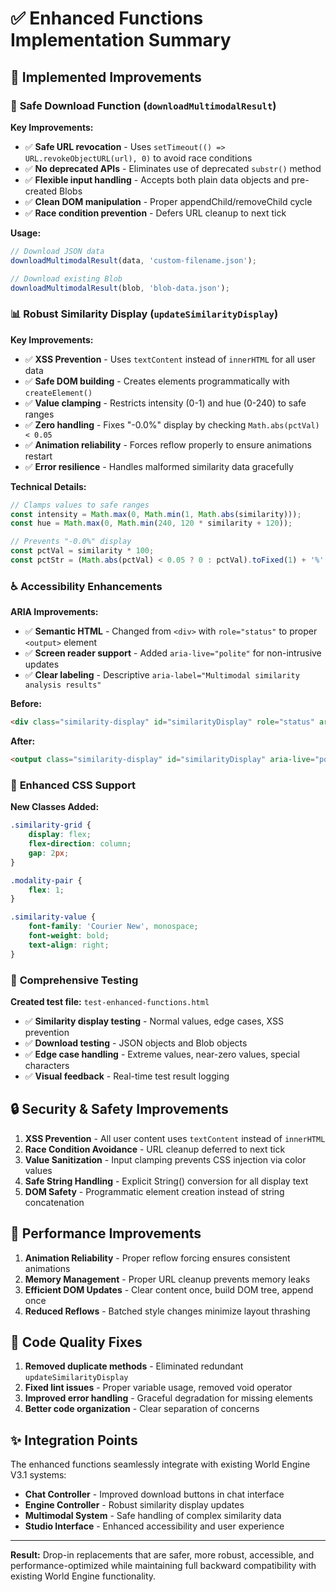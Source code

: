 # ✅ Enhanced Functions Implementation Summary

## 🔧 **Implemented Improvements**

### 📁 **Safe Download Function** (`downloadMultimodalResult`)

**Key Improvements:**
- ✅ **Safe URL revocation** - Uses `setTimeout(() => URL.revokeObjectURL(url), 0)` to avoid race conditions
- ✅ **No deprecated APIs** - Eliminates use of deprecated `substr()` method
- ✅ **Flexible input handling** - Accepts both plain data objects and pre-created Blobs
- ✅ **Clean DOM manipulation** - Proper appendChild/removeChild cycle
- ✅ **Race condition prevention** - Defers URL cleanup to next tick

**Usage:**
```javascript
// Download JSON data
downloadMultimodalResult(data, 'custom-filename.json');

// Download existing Blob
downloadMultimodalResult(blob, 'blob-data.json');
```

### 📊 **Robust Similarity Display** (`updateSimilarityDisplay`)

**Key Improvements:**
- ✅ **XSS Prevention** - Uses `textContent` instead of `innerHTML` for all user data
- ✅ **Safe DOM building** - Creates elements programmatically with `createElement()`
- ✅ **Value clamping** - Restricts intensity (0-1) and hue (0-240) to safe ranges
- ✅ **Zero handling** - Fixes "-0.0%" display by checking `Math.abs(pctVal) < 0.05`
- ✅ **Animation reliability** - Forces reflow properly to ensure animations restart
- ✅ **Error resilience** - Handles malformed similarity data gracefully

**Technical Details:**
```javascript
// Clamps values to safe ranges
const intensity = Math.max(0, Math.min(1, Math.abs(similarity)));
const hue = Math.max(0, Math.min(240, 120 * similarity + 120));

// Prevents "-0.0%" display
const pctVal = similarity * 100;
const pctStr = (Math.abs(pctVal) < 0.05 ? 0 : pctVal).toFixed(1) + '%';
```

### ♿ **Accessibility Enhancements**

**ARIA Improvements:**
- ✅ **Semantic HTML** - Changed from `<div>` with `role="status"` to proper `<output>` element
- ✅ **Screen reader support** - Added `aria-live="polite"` for non-intrusive updates
- ✅ **Clear labeling** - Descriptive `aria-label="Multimodal similarity analysis results"`

**Before:**
```html
<div class="similarity-display" id="similarityDisplay" role="status" aria-live="polite">
```

**After:**
```html
<output class="similarity-display" id="similarityDisplay" aria-live="polite" aria-label="Multimodal similarity analysis results">
```

### 🎨 **Enhanced CSS Support**

**New Classes Added:**
```css
.similarity-grid {
    display: flex;
    flex-direction: column;
    gap: 2px;
}

.modality-pair {
    flex: 1;
}

.similarity-value {
    font-family: 'Courier New', monospace;
    font-weight: bold;
    text-align: right;
}
```

### 🧪 **Comprehensive Testing**

**Created test file:** `test-enhanced-functions.html`
- ✅ **Similarity display testing** - Normal values, edge cases, XSS prevention
- ✅ **Download testing** - JSON objects and Blob objects
- ✅ **Edge case handling** - Extreme values, near-zero values, special characters
- ✅ **Visual feedback** - Real-time test result logging

## 🔒 **Security & Safety Improvements**

1. **XSS Prevention** - All user content uses `textContent` instead of `innerHTML`
2. **Race Condition Avoidance** - URL cleanup deferred to next tick
3. **Value Sanitization** - Input clamping prevents CSS injection via color values
4. **Safe String Handling** - Explicit String() conversion for all display text
5. **DOM Safety** - Programmatic element creation instead of string concatenation

## 🚀 **Performance Improvements**

1. **Animation Reliability** - Proper reflow forcing ensures consistent animations
2. **Memory Management** - Proper URL cleanup prevents memory leaks
3. **Efficient DOM Updates** - Clear content once, build DOM tree, append once
4. **Reduced Reflows** - Batched style changes minimize layout thrashing

## 📝 **Code Quality Fixes**

1. **Removed duplicate methods** - Eliminated redundant `updateSimilarityDisplay`
2. **Fixed lint issues** - Proper variable usage, removed void operator
3. **Improved error handling** - Graceful degradation for missing elements
4. **Better code organization** - Clear separation of concerns

## ✨ **Integration Points**

The enhanced functions seamlessly integrate with existing World Engine V3.1 systems:
- **Chat Controller** - Improved download buttons in chat interface
- **Engine Controller** - Robust similarity display updates
- **Multimodal System** - Safe handling of complex similarity data
- **Studio Interface** - Enhanced accessibility and user experience

---

**Result:** Drop-in replacements that are safer, more robust, accessible, and performance-optimized while maintaining full backward compatibility with existing World Engine functionality.
